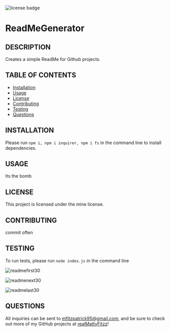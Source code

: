   ![license badge](https://img.shields.io/badge/license-mine-blue)
  # ReadMeGenerator
  ## DESCRIPTION
  Creates a simple ReadMe for Github projects.
  ## TABLE OF CONTENTS
  * [Installation](#installation)
  * [Usage](#usage)
  * [License](#license)
  * [Contributing](#contributing)
  * [Testing](#testing)
  * [Questions](#questions)
  ## INSTALLATION
  Please run `npm i, npm i inquirer, npm i fs` in the command line to install dependencies.
  ## USAGE
  Its the bomb
  ## LICENSE
  This project is licensed under the mine license.
  ## CONTRIBUTING
  commit often
  ## TESTING
  To run tests, please run `node index.js` in the command line
  
![readmefirst30](https://user-images.githubusercontent.com/67922824/94872533-b39fba00-0401-11eb-88d8-0b9f26106198.gif)

![readmenext30](https://user-images.githubusercontent.com/67922824/94872577-cd410180-0401-11eb-9db2-9208fbc965de.gif)

![readmelast30](https://user-images.githubusercontent.com/67922824/94872620-f2357480-0401-11eb-935a-90abc20f1fef.gif)
  
  
  ## QUESTIONS
  All inquiries can be sent to mfitzpatrick95@gmail.com, and be sure to check out more of my GitHub projects at [realMattyFitzz](https://www.github.com/realMattyFitzz)!
